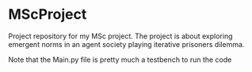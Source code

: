 # MScProject

Project repository for my MSc project. 
The project is about exploring emergent norms in an agent society 
playing iterative prisoners dilemma.

Note that the Main.py file is pretty much a testbench to run the code